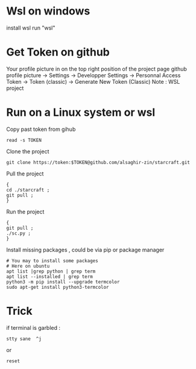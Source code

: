 # Wsl on windows
install wsl
run "wsl"


# Get Token on github
Your profile picture in on the top right position of the project page
github profile picture -> Settings -> Developper Settings -> Personnal Access Token -> Token (classic) -> Generate New Token (Classic)
Note : WSL
project

# Run on a Linux system or wsl
Copy past token from gihub
```
read -s TOKEN
```

Clone the project
```
git clone https://token:$TOKEN@github.com/alsaghir-zin/starcraft.git
```

Pull the project
```
{
cd ./starcraft ;
git pull ;
}
```
Run the project
```
{
git pull ;
./sc.py ;
}
``` 
Install missing packages , could be via pip or package manager 
```
# You may to install some packages
# Here on ubuntu
apt list |grep python | grep term
apt list --installed | grep term
python3 -m pip install --upgrade termcolor
sudo apt-get install python3-termcolor
```

# Trick 
if terminal is garbled :
```
stty sane  ^j
```

or 
```
reset
```
